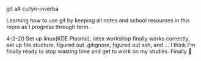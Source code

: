 git a# cullyn-inverba

Learning how to use git by keeping all notes and school resources in this repro as I progress through term.

4-2-20
    Set up linux(KDE Plasma), latex workshop finally works correctly, set up file stucture, figured out .gitignore, figured out ssh, and ... I think I'm finally ready to stop wasting time and get to work on my studies. Finally 🥽